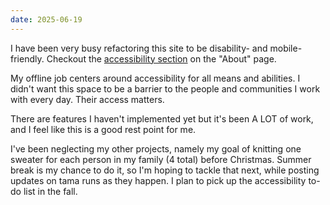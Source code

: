 ```yaml
---
date: 2025-06-19
---
```


I have been very busy refactoring this site to be disability- and mobile-friendly. Checkout the <a href="/about/site">accessibility section</a> on the "About" page.

My offline job centers around accessibility for all means and abilities. I didn't want this space to be a barrier to the people and communities I work with every day. Their access matters.

There are features I haven't implemented yet but it's been A LOT of work, and I feel like this is a good rest point for me.

I've been neglecting my other projects, namely my goal of knitting one sweater for each person in my family (4 total) before Christmas. Summer break is my chance to do it, so I'm hoping to tackle that next, while posting updates on tama runs as they happen. I plan to pick up the accessibility to-do list in the fall.
